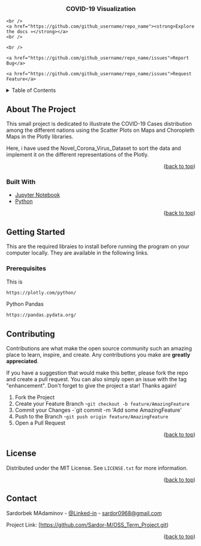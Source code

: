 <div id="top"></div>

<!-- PROJECT SHIELDS -->
<!--
*** I'm using markdown "reference style" links for readability.
*** Reference links are enclosed in brackets [ ] instead of parentheses ( ).
*** See the bottom of this document for the declaration of the reference variables
*** for contributors-url, forks-url, etc. This is an optional, concise syntax you may use.
*** https://www.markdownguide.org/basic-syntax/#reference-style-links
-->



<!-- PROJECT LOGO -->
<br />

<h3 align="center">COVID-19 Visualization </h3>

  <p align="center">
   
    <br />
    <a href="https://github.com/github_username/repo_name"><strong>Explore the docs »</strong></a>
    <br />
    
    <br />
   
    <a href="https://github.com/github_username/repo_name/issues">Report Bug</a>
 
    <a href="https://github.com/github_username/repo_name/issues">Request Feature</a>
  </p>
</div>

<!-- TABLE OF CONTENTS -->
<details>
  <summary>Table of Contents</summary>
  <ol>
    <li>
      <a href="#about-the-project">About The Project</a>
      <ul>
        <li><a href="#built-with">Built With</a></li>
      </ul>
    </li>
    <li>
      <a href="#getting-started">Getting Started</a>
      <ul>
        <li><a href="#prerequisites">Prerequisites</a></li>
      </ul>
    </li>
    <li><a href="#license">License</a></li>
    <li><a href="#contact">Contact</a></li>
  </ol>
</details>

<!-- ABOUT THE PROJECT -->

## About The Project

This small project is dedicated to illustrate the COVID-19 Cases distribution among the different nations using the Scatter Plots on Maps and Choropleth Maps in the Plotly libraries.

Here, i have used the Novel_Corona_Virus_Dataset to sort the data and implement it on the different representations of the Plotly.

<p align="right">(<a href="#top">back to top</a>)</p>

### Built With

- [Jupyter Notebook](https://jupyter.org/)
- [Python](https://www.python.org/)

<p align="right">(<a href="#top">back to top</a>)</p>

<!-- GETTING STARTED -->

## Getting Started

This are the required libraies to install before running the program on your computer locally.
They are available in the following links.

### Prerequisites

This is

```sh
https://plotly.com/python/
```

Python Pandas

```sh
https://pandas.pydata.org/
```

<!-- CONTRIBUTING -->

## Contributing

Contributions are what make the open source community such an amazing place to learn, inspire, and create. Any contributions you make are **greatly appreciated**.

If you have a suggestion that would make this better, please fork the repo and create a pull request. You can also simply open an issue with the tag "enhancement".
Don't forget to give the project a star! Thanks again!

1. Fork the Project
2. Create your Feature Branch -`git checkout -b feature/AmazingFeature`
3. Commit your Changes -`git commit -m 'Add some AmazingFeature'
4. Push to the Branch -`git push origin feature/AmazingFeature`
5. Open a Pull Request

<p align="right">(<a href="#top">back to top</a>)</p>

<!-- LICENSE -->

## License

Distributed under the MIT License. See `LICENSE.txt` for more information.

<p align="right">(<a href="#top">back to top</a>)</p>

<!-- CONTACT -->

## Contact

Sardorbek MAdaminov - [@Linked-in](https://www.linkedin.com/in/sardorbekmadaminov-44987a1a7/Linkedin) - sardor0968@gmail.com

Project Link: [https://github.com/Sardor-M/OSS_Term_Project.git)

<p align="right">(<a href="#top">back to top</a>)</p>

<!-- ACKNOWLEDGMENTS -->

<!-- MARKDOWN LINKS & IMAGES -->
<!-- https://www.markdownguide.org/basic-syntax/#reference-style-links -->

